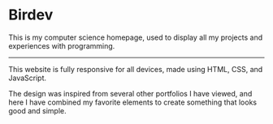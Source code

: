 # Birdev

This is my computer science homepage, used to display all my projects and experiences with programming.

-----------

This website is fully responsive for all devices, made using HTML, CSS, and JavaScript.

The design was inspired from several other portfolios I have viewed, and here I have combined my favorite elements to create something that looks good and simple.
